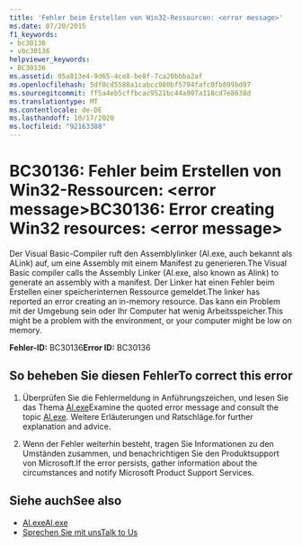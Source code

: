 ```yaml
---
title: 'Fehler beim Erstellen von Win32-Ressourcen: <error message>'
ms.date: 07/20/2015
f1_keywords:
- bc30136
- vbc30136
helpviewer_keywords:
- BC30136
ms.assetid: 05a813e4-9d65-4ce8-be8f-7ca20bbba2af
ms.openlocfilehash: 5df0cd5588a1cabcc980bf5794fafc0fb899bd87
ms.sourcegitcommit: ff5a4eb5cffbcac9521bc44a907a118cd7e8638d
ms.translationtype: MT
ms.contentlocale: de-DE
ms.lasthandoff: 10/17/2020
ms.locfileid: "92163388"
---
```

# <a name="bc30136-error-creating-win32-resources-error-message"></a><span data-ttu-id="e2d92-102">BC30136: Fehler beim Erstellen von Win32-Ressourcen: \<error message></span><span class="sxs-lookup"><span data-stu-id="e2d92-102">BC30136: Error creating Win32 resources: \<error message></span></span>

<span data-ttu-id="e2d92-103">Der Visual Basic-Compiler ruft den Assemblylinker (Al.exe, auch bekannt als ALink) auf, um eine Assembly mit einem Manifest zu generieren.</span><span class="sxs-lookup"><span data-stu-id="e2d92-103">The Visual Basic compiler calls the Assembly Linker (Al.exe, also known as Alink) to generate an assembly with a manifest.</span></span> <span data-ttu-id="e2d92-104">Der Linker hat einen Fehler beim Erstellen einer speicherinternen Ressource gemeldet.</span><span class="sxs-lookup"><span data-stu-id="e2d92-104">The linker has reported an error creating an in-memory resource.</span></span> <span data-ttu-id="e2d92-105">Das kann ein Problem mit der Umgebung sein oder Ihr Computer hat wenig Arbeitsspeicher.</span><span class="sxs-lookup"><span data-stu-id="e2d92-105">This might be a problem with the environment, or your computer might be low on memory.</span></span>

 <span data-ttu-id="e2d92-106">**Fehler-ID:** BC30136</span><span class="sxs-lookup"><span data-stu-id="e2d92-106">**Error ID:** BC30136</span></span>

## <a name="to-correct-this-error"></a><span data-ttu-id="e2d92-107">So beheben Sie diesen Fehler</span><span class="sxs-lookup"><span data-stu-id="e2d92-107">To correct this error</span></span>

1. <span data-ttu-id="e2d92-108">Überprüfen Sie die Fehlermeldung in Anführungszeichen, und lesen Sie das Thema [Al.exe](../../../framework/tools/al-exe-assembly-linker.md)</span><span class="sxs-lookup"><span data-stu-id="e2d92-108">Examine the quoted error message and consult the topic [Al.exe](../../../framework/tools/al-exe-assembly-linker.md).</span></span> <span data-ttu-id="e2d92-109">Weitere Erläuterungen und Ratschläge.</span><span class="sxs-lookup"><span data-stu-id="e2d92-109">for further explanation and advice.</span></span>

2. <span data-ttu-id="e2d92-110">Wenn der Fehler weiterhin besteht, tragen Sie Informationen zu den Umständen zusammen, und benachrichtigen Sie den Produktsupport von Microsoft.</span><span class="sxs-lookup"><span data-stu-id="e2d92-110">If the error persists, gather information about the circumstances and notify Microsoft Product Support Services.</span></span>

## <a name="see-also"></a><span data-ttu-id="e2d92-111">Siehe auch</span><span class="sxs-lookup"><span data-stu-id="e2d92-111">See also</span></span>

- [<span data-ttu-id="e2d92-112">Al.exe</span><span class="sxs-lookup"><span data-stu-id="e2d92-112">Al.exe</span></span>](../../../framework/tools/al-exe-assembly-linker.md)
- [<span data-ttu-id="e2d92-113">Sprechen Sie mit uns</span><span class="sxs-lookup"><span data-stu-id="e2d92-113">Talk to Us</span></span>](/visualstudio/ide/feedback-options)
